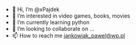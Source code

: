 - 👋 Hi, I’m @xPajdek
- 👀 I’m interested in video games, books, movies
- 🌱 I’m currently learning python
- 💞️ I’m looking to collaborate on ...
- 📫 How to reach me jankowiak_pawel@wp.pl

<!---
xPajdek/xPajdek is a ✨ special ✨ repository because its `README.md` (this file) appears on your GitHub profile.
You can click the Preview link to take a look at your changes.
--->
